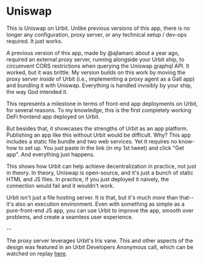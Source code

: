 # Uniswap

This is Uniswap on Urbit.  Unlike previous versions of this app, there is no longer any configuration, proxy server, or any technical setup / dev-ops required. It just works.

A previous version of this app, made by @ajlamarc about a year ago, required an external proxy server, running alongside your Urbit ship, to circumvent CORS restrictions when querying the Uniswap graphql API.  It worked, but it was brittle.  My version builds on this work by moving the proxy server *inside* of Urbit (i.e., implementing a proxy agent as a Gall app) and bundling it with Uniswap.  Everything is handled invisibly by your ship, the way God intended it.

This represents a milestone in terms of front-end app deployments on Urbit, for several reasons.  To my knowledge, this is the first completely working DeFi frontend app deployed on Urbit.

But besides that, it showcases the strengths of Urbit as an app platform.  Publishing an app like this without Urbit would be difficult.  Why?  This app includes a static file bundle and two web services. Yet it requires no know-how to set up. You just paste in the link (in my 1st tweet) and click "Get app". And everything just happens.

This shows how Urbit can help achieve decentralization in practice, not just in theory.  In theory, Uniswap is open-source, and it's just a bunch of static HTML and JS files.  In practice, if you just deployed it naively, the connection would fail and it wouldn't work.

Urbit isn't just a file hosting server. It is that, but it's much *more* than that-- it's also an execution environment.  Even with something as simple as a pure-front-end JS app, you can use Urbit to improve the app, smooth over problems, and create a seamless user experience.

--

The proxy server leverages Urbit's Iris vane.  This and other aspects of the design was featured in an Urbit Developers Anonymous call, which can be watched on replay [here](https://twitter.com/urbitfoundation/status/1783195104083390641).
